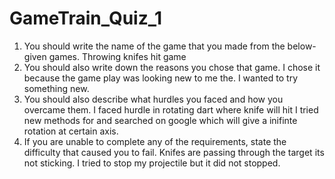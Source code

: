 # GameTrain_Quiz_1
1.	You should write the name of the game that you made from the below-given games.
Throwing knifes hit game
2.	You should also write down the reasons you chose that game.
I chose it because the game play  was looking new to me the. I wanted to try something new.
3.	You should also describe what hurdles you faced and how you overcame them.
I faced hurdle in rotating dart where knife will hit I tried new methods for and searched on google which will give a inifinte rotation at certain axis.
4.	If you are unable to complete any of the requirements, state the difficulty that caused you to fail.
Knifes are passing through the target its not sticking. I tried to stop my projectile but it did not stopped.
